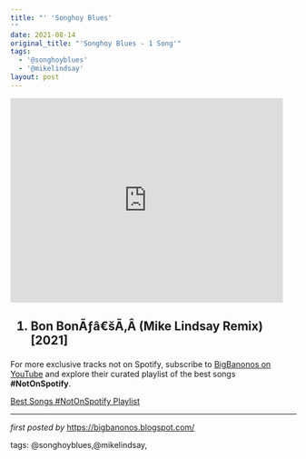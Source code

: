 ```yaml
---
title: "' 'Songhoy Blues'
'"
date: 2021-08-14
original_title: "'Songhoy Blues - 1 Song'"
tags:
  - '@songhoyblues'
  - '@mikelindsay'
layout: post
---
```

<iframe frameborder="0" height="360" src="https://youtube.com/embed/RMZoeLO9IM4" width="480"></iframe><h2><ol><li>Bon BonÃƒâ€šÃ‚Â (Mike Lindsay Remix) [2021]</li></ol></h2>

<!--Subscribe and Playlist Links-->
<div>
    <p>For more exclusive tracks not on Spotify, subscribe to <a href="https://www.youtube.com/@BigBanonos" target="_blank">BigBanonos on YouTube</a> and explore their curated playlist of the best songs <strong>#NotOnSpotify</strong>.</p>
    <p><a href="https://www.youtube.com/playlist?list=PLtuNtuTatqI0kFahUCbtbfenC_ET5O_tr" target="_blank">Best Songs #NotOnSpotify Playlist<br /></a></p></div>

<hr />

<p><em>first posted by</em> <a href="https://bigbanonos.blogspot.com/" rel="noopener" target="_new">https://bigbanonos.blogspot.com/</a></p>

<p>tags: @songhoyblues,@mikelindsay,</p>
